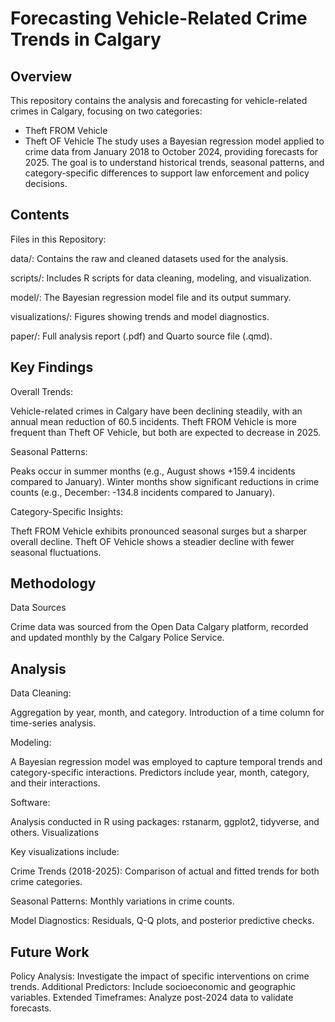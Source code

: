# Forecasting Vehicle-Related Crime Trends in Calgary
## Overview
This repository contains the analysis and forecasting for vehicle-related crimes in Calgary, focusing on two categories:
- Theft FROM Vehicle
- Theft OF Vehicle
The study uses a Bayesian regression model applied to crime data from January 2018 to October 2024, providing forecasts for 2025. The goal is to understand historical trends, seasonal patterns, and category-specific differences to support law enforcement and policy decisions.

## Contents

Files in this Repository:

data/: Contains the raw and cleaned datasets used for the analysis.

scripts/: Includes R scripts for data cleaning, modeling, and visualization.

model/: The Bayesian regression model file and its output summary.

visualizations/: Figures showing trends and model diagnostics.

paper/: Full analysis report (.pdf) and Quarto source file (.qmd).

## Key Findings

Overall Trends:

Vehicle-related crimes in Calgary have been declining steadily, with an annual mean reduction of 60.5 incidents.
Theft FROM Vehicle is more frequent than Theft OF Vehicle, but both are expected to decrease in 2025.

Seasonal Patterns:

Peaks occur in summer months (e.g., August shows +159.4 incidents compared to January).
Winter months show significant reductions in crime counts (e.g., December: -134.8 incidents compared to January).

Category-Specific Insights:

Theft FROM Vehicle exhibits pronounced seasonal surges but a sharper overall decline.
Theft OF Vehicle shows a steadier decline with fewer seasonal fluctuations.

## Methodology

Data Sources

Crime data was sourced from the Open Data Calgary platform, recorded and updated monthly by the Calgary Police Service.

## Analysis

Data Cleaning:

Aggregation by year, month, and category.
Introduction of a time column for time-series analysis.

Modeling:

A Bayesian regression model was employed to capture temporal trends and category-specific interactions.
Predictors include year, month, category, and their interactions.

Software:

Analysis conducted in R using packages: rstanarm, ggplot2, tidyverse, and others.
Visualizations

Key visualizations include:

Crime Trends (2018-2025): Comparison of actual and fitted trends for both crime categories.

Seasonal Patterns: Monthly variations in crime counts.

Model Diagnostics: Residuals, Q-Q plots, and posterior predictive checks.

## Future Work

Policy Analysis: Investigate the impact of specific interventions on crime trends.
Additional Predictors: Include socioeconomic and geographic variables.
Extended Timeframes: Analyze post-2024 data to validate forecasts.
